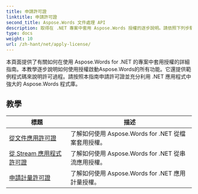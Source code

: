 ```yaml
---
title: 申請許可證
linktitle: 申請許可證
second_title: Aspose.Words 文件處理 API
description: 取得在 .NET 專案中套用 Aspose.Words 授權的逐步說明。請依照下列步驟啟用 Aspose.Words 函式庫的全部功能。
type: docs
weight: 10
url: /zh-hant/net/apply-license/
---
```


本頁面提供了有關如何在使用 Aspose.Words for .NET 的專案中套用授權的詳細指南。本教學逐步說明如何使用授權啟動Aspose.Words的所有功能。它還提供範例程式碼來說明許可過程。請按照本指南申請許可證並充分利用 .NET 應用程式中強大的 Aspose.Words 程式庫。

 ## 教學
| 標題 | 描述 |
| --- | --- |
| [從文件應用許可證](./apply-license-from-file/) | 了解如何使用 Aspose.Words for .NET 從檔案套用授權。|
| [從 Stream 應用程式許可證](./apply-license-from-stream/) | 了解如何使用 Aspose.Words for .NET 從串流應用授權。|
| [申請計量許可證](./apply-metered-license/) | 了解如何使用 Aspose.Words for .NET 應用計量授權。 |